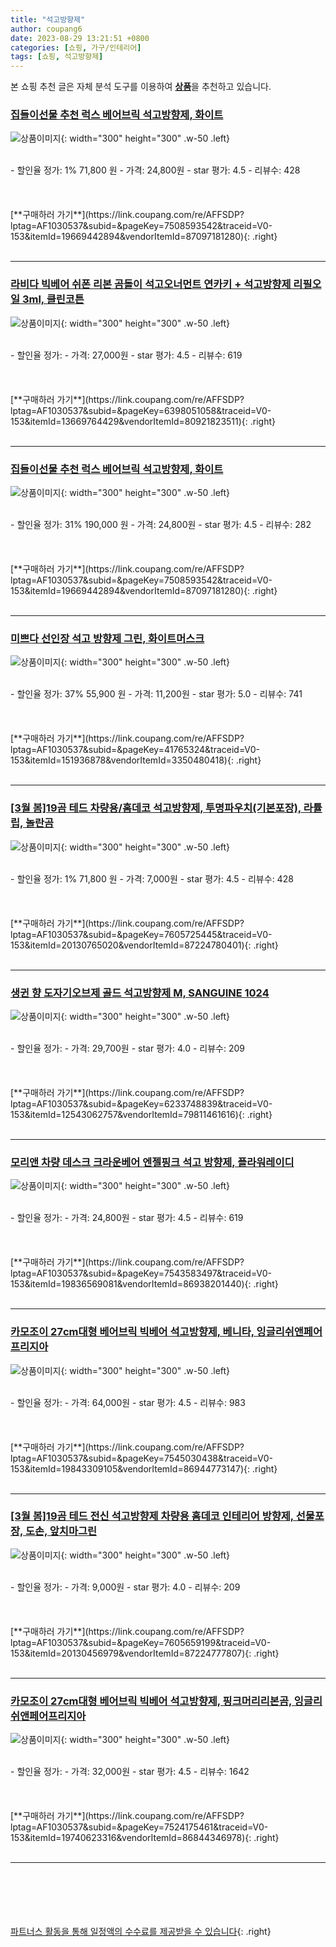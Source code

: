 ```yaml
---
title: "석고방향제"
author: coupang6
date: 2023-08-29 13:21:51 +0800
categories: [쇼핑, 가구/인테리어]
tags: [쇼핑, 석고방향제]
---
```


본 쇼핑 추천 글은 자체 분석 도구를 이용하여 [**상품**](https://link.coupang.com/a/bao1ui)을 추천하고 있습니다.

### [집들이선물 추천 럭스 베어브릭 석고방향제, 화이트](https://link.coupang.com/re/AFFSDP?lptag=AF1030537&subid=&pageKey=7508593542&traceid=V0-153&itemId=19669442894&vendorItemId=87097181280)

![상품이미지](https://thumbnail7.coupangcdn.com/thumbnails/remote/230x230ex/image/vendor_inventory/4bfe/fa3a64c4d085d9e2c161ba4eb62e6b583cd05100b262ca8d26426e3f8656.jpg){: width="300" height="300" .w-50 .left}


<br>
- 할인율 정가: 1%  71,800   원
- 가격: 24,800원
- star 평가: 4.5
- 리뷰수: 428
<br>
<br>
<br>
<br>
[**구매하러 가기**](https://link.coupang.com/re/AFFSDP?lptag=AF1030537&subid=&pageKey=7508593542&traceid=V0-153&itemId=19669442894&vendorItemId=87097181280){: .right}
<br>
<br>

---

### [라비다 빅베어 쉬폰 리본 곰돌이 석고오너먼트 연카키 + 석고방향제 리필오일 3ml, 클린코튼](https://link.coupang.com/re/AFFSDP?lptag=AF1030537&subid=&pageKey=6398051058&traceid=V0-153&itemId=13669764429&vendorItemId=80921823511)

![상품이미지](https://thumbnail9.coupangcdn.com/thumbnails/remote/230x230ex/image/rs_quotation_api/c3eckeuf/8eee8c3034944136a20e746226f46583.jpg){: width="300" height="300" .w-50 .left}


<br>
- 할인율 정가: 
- 가격: 27,000원
- star 평가: 4.5
- 리뷰수: 619
<br>
<br>
<br>
<br>
[**구매하러 가기**](https://link.coupang.com/re/AFFSDP?lptag=AF1030537&subid=&pageKey=6398051058&traceid=V0-153&itemId=13669764429&vendorItemId=80921823511){: .right}
<br>
<br>

---

### [집들이선물 추천 럭스 베어브릭 석고방향제, 화이트](https://link.coupang.com/re/AFFSDP?lptag=AF1030537&subid=&pageKey=7508593542&traceid=V0-153&itemId=19669442894&vendorItemId=87097181280)

![상품이미지](https://thumbnail7.coupangcdn.com/thumbnails/remote/230x230ex/image/vendor_inventory/4bfe/fa3a64c4d085d9e2c161ba4eb62e6b583cd05100b262ca8d26426e3f8656.jpg){: width="300" height="300" .w-50 .left}


<br>
- 할인율 정가: 31%  190,000   원
- 가격: 24,800원
- star 평가: 4.5
- 리뷰수: 282
<br>
<br>
<br>
<br>
[**구매하러 가기**](https://link.coupang.com/re/AFFSDP?lptag=AF1030537&subid=&pageKey=7508593542&traceid=V0-153&itemId=19669442894&vendorItemId=87097181280){: .right}
<br>
<br>

---

### [미쁘다 선인장 석고 방향제 그린, 화이트머스크](https://link.coupang.com/re/AFFSDP?lptag=AF1030537&subid=&pageKey=41765324&traceid=V0-153&itemId=151936878&vendorItemId=3350480418)

![상품이미지](https://thumbnail10.coupangcdn.com/thumbnails/remote/230x230ex/image/retail/images/2017/10/18/13/1/4f6c6269-9c7e-4a9d-8440-d2b30a6da7de.jpg){: width="300" height="300" .w-50 .left}


<br>
- 할인율 정가: 37%  55,900   원
- 가격: 11,200원
- star 평가: 5.0
- 리뷰수: 741
<br>
<br>
<br>
<br>
[**구매하러 가기**](https://link.coupang.com/re/AFFSDP?lptag=AF1030537&subid=&pageKey=41765324&traceid=V0-153&itemId=151936878&vendorItemId=3350480418){: .right}
<br>
<br>

---

### [[3월 봄]19곰 테드 차량용/홈데코 석고방향제, 투명파우치(기본포장), 라튤립, 놀란곰](https://link.coupang.com/re/AFFSDP?lptag=AF1030537&subid=&pageKey=7605725445&traceid=V0-153&itemId=20130765020&vendorItemId=87224780401)

![상품이미지](https://thumbnail9.coupangcdn.com/thumbnails/remote/230x230ex/image/vendor_inventory/420f/2693f501100627f2225dea26116cb9269a84f8d791facf6cfe994730038d.jpeg){: width="300" height="300" .w-50 .left}


<br>
- 할인율 정가: 1%  71,800   원
- 가격: 7,000원
- star 평가: 4.5
- 리뷰수: 428
<br>
<br>
<br>
<br>
[**구매하러 가기**](https://link.coupang.com/re/AFFSDP?lptag=AF1030537&subid=&pageKey=7605725445&traceid=V0-153&itemId=20130765020&vendorItemId=87224780401){: .right}
<br>
<br>

---

### [생귄 향 도자기오브제 골드 석고방향제 M, SANGUINE 1024](https://link.coupang.com/re/AFFSDP?lptag=AF1030537&subid=&pageKey=6233748839&traceid=V0-153&itemId=12543062757&vendorItemId=79811461616)

![상품이미지](https://thumbnail10.coupangcdn.com/thumbnails/remote/230x230ex/image/rs_quotation_api/oocvebp5/007bb415bea34d04867ab872c7cbff76.jpg){: width="300" height="300" .w-50 .left}


<br>
- 할인율 정가: 
- 가격: 29,700원
- star 평가: 4.0
- 리뷰수: 209
<br>
<br>
<br>
<br>
[**구매하러 가기**](https://link.coupang.com/re/AFFSDP?lptag=AF1030537&subid=&pageKey=6233748839&traceid=V0-153&itemId=12543062757&vendorItemId=79811461616){: .right}
<br>
<br>

---

### [모리앤 차량 데스크 크라운베어 엔젤핑크 석고 방향제, 플라워레이디](https://link.coupang.com/re/AFFSDP?lptag=AF1030537&subid=&pageKey=7543583497&traceid=V0-153&itemId=19836569081&vendorItemId=86938201440)

![상품이미지](https://thumbnail6.coupangcdn.com/thumbnails/remote/230x230ex/image/rs_quotation_api/5qcwbsmr/0d8ddb65a9c04d758551282241809cab.jpg){: width="300" height="300" .w-50 .left}


<br>
- 할인율 정가: 
- 가격: 24,800원
- star 평가: 4.5
- 리뷰수: 619
<br>
<br>
<br>
<br>
[**구매하러 가기**](https://link.coupang.com/re/AFFSDP?lptag=AF1030537&subid=&pageKey=7543583497&traceid=V0-153&itemId=19836569081&vendorItemId=86938201440){: .right}
<br>
<br>

---

### [카모조이 27cm대형 베어브릭 빅베어 석고방향제, 베니타, 잉글리쉬앤페어프리지아](https://link.coupang.com/re/AFFSDP?lptag=AF1030537&subid=&pageKey=7545030438&traceid=V0-153&itemId=19843309105&vendorItemId=86944773147)

![상품이미지](https://thumbnail7.coupangcdn.com/thumbnails/remote/230x230ex/image/vendor_inventory/3d75/35e3c385f912807f7eae8999bf058dac9ebaaa879b37525748313333b351.JPG){: width="300" height="300" .w-50 .left}


<br>
- 할인율 정가: 
- 가격: 64,000원
- star 평가: 4.5
- 리뷰수: 983
<br>
<br>
<br>
<br>
[**구매하러 가기**](https://link.coupang.com/re/AFFSDP?lptag=AF1030537&subid=&pageKey=7545030438&traceid=V0-153&itemId=19843309105&vendorItemId=86944773147){: .right}
<br>
<br>

---

### [[3월 봄]19곰 테드 전신 석고방향제 차량용 홈데코 인테리어 방향제, 선물포장, 도손, 앞치마그린](https://link.coupang.com/re/AFFSDP?lptag=AF1030537&subid=&pageKey=7605659199&traceid=V0-153&itemId=20130456979&vendorItemId=87224777807)

![상품이미지](https://thumbnail6.coupangcdn.com/thumbnails/remote/230x230ex/image/vendor_inventory/c883/2016584cf451c2f1e4f94cb9a01ec9bc54fddd86dd6fa07f7bda179dcf5d.jpeg){: width="300" height="300" .w-50 .left}


<br>
- 할인율 정가: 
- 가격: 9,000원
- star 평가: 4.0
- 리뷰수: 209
<br>
<br>
<br>
<br>
[**구매하러 가기**](https://link.coupang.com/re/AFFSDP?lptag=AF1030537&subid=&pageKey=7605659199&traceid=V0-153&itemId=20130456979&vendorItemId=87224777807){: .right}
<br>
<br>

---

### [카모조이 27cm대형 베어브릭 빅베어 석고방향제, 핑크머리리본곰, 잉글리쉬앤페어프리지아](https://link.coupang.com/re/AFFSDP?lptag=AF1030537&subid=&pageKey=7524175461&traceid=V0-153&itemId=19740623316&vendorItemId=86844346978)

![상품이미지](https://thumbnail7.coupangcdn.com/thumbnails/remote/230x230ex/image/vendor_inventory/0b93/6f028741ccc683b9a0dc14b4c177b134e8c758db2008383547bc20195d6c.jpg){: width="300" height="300" .w-50 .left}


<br>
- 할인율 정가: 
- 가격: 32,000원
- star 평가: 4.5
- 리뷰수: 1642
<br>
<br>
<br>
<br>
[**구매하러 가기**](https://link.coupang.com/re/AFFSDP?lptag=AF1030537&subid=&pageKey=7524175461&traceid=V0-153&itemId=19740623316&vendorItemId=86844346978){: .right}
<br>
<br>

---
<br><br><br><br><br> [파트너스 활동을 통해 일정액의 수수료를 제공받을 수 있습니다](https://link.coupang.com/a/bao1ui){: .right}